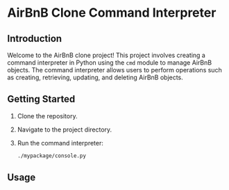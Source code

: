 # AirBnB Clone Command Interpreter

## Introduction

Welcome to the AirBnB clone project! This project involves creating a command interpreter in Python using the `cmd` module to manage AirBnB objects. The command interpreter allows users to perform operations such as creating, retrieving, updating, and deleting AirBnB objects.

## Getting Started

1. Clone the repository.
2. Navigate to the project directory.
3. Run the command interpreter:

   ```bash
   ./mypackage/console.py

## Usage


